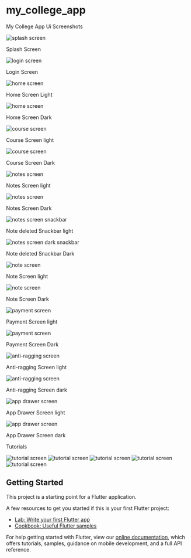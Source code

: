 # my_college_app


My College App Ui Screenshots

![splash screen](screenshots/splash_screen.jpg)

Splash Screen

![login screen](screenshots/login_screen.jpg)

Login Screen

![home screen](screenshots/home_screen_light.jpg)

Home Screen Light

![home screen](screenshots/home_screen_dark.jpg)

Home Screen Dark

![course screen](screenshots/course_screen_light.jpg)

Course Screen light

![course screen](screenshots/course_screen_dark.jpg)

Course Screen Dark

![notes screen](screenshots/notes_screen_light.jpg)

Notes Screen light

![notes screen](screenshots/notes_screen_dark.png)

Notes Screen Dark

![notes screen snackbar](screenshots/notes_snackbar_light.png)

Note deleted Snackbar light

![notes screen dark snackbar](screenshots/notes_snackbar_dark.png)

Note deleted Snackbar Dark

![note screen](screenshots/note_screen_light.png)

Note Screen light

![note screen](screenshots/note_screen_dark.png)

Note Screen Dark

![payment screen](screenshots/payment_screen_light.png)

Payment Screen light

![payment screen](screenshots/payment_screen_dark.jpg)

Payment Screen Dark

![anti-ragging screen](screenshots/anti_ragging_screen_light.jpg)

Anti-ragging Screen light

![anti-ragging screen](screenshots/anti_ragging_screen_dark.jpg)

Anti-ragging Screen dark

![app drawer screen](screenshots/app_drawer_light.jpg)

App Drawer Screen light

![app drawer screen](screenshots/app_drawer_dark.jpg)

App Drawer Screen dark


Tutorials

![tutorial screen](screenshots/tutorial_screen1.jpg) ![tutorial screen](screenshots/tutorial_screen2.jpg) ![tutorial screen](screenshots/tutorial_screen3.jpg) ![tutorial screen](screenshots/tutorial_screen4.jpg) ![tutorial screen](screenshots/tutorial_screen5.jpg)


## Getting Started

This project is a starting point for a Flutter application.

A few resources to get you started if this is your first Flutter project:

- [Lab: Write your first Flutter app](https://flutter.dev/docs/get-started/codelab)
- [Cookbook: Useful Flutter samples](https://flutter.dev/docs/cookbook)

For help getting started with Flutter, view our
[online documentation](https://flutter.dev/docs), which offers tutorials,
samples, guidance on mobile development, and a full API reference.
